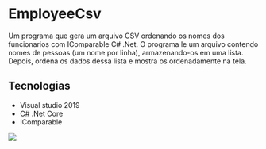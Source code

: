 # EmployeeCsv
Um programa que gera um arquivo CSV ordenando os nomes dos funcionarios com IComparable C# .Net. O programa le um arquivo contendo nomes de pessoas (um nome por
linha), armazenando-os em uma lista. Depois, ordena os dados dessa lista e mostra os ordenadamente na tela.

## Tecnologias
- Visual studio 2019
- C# .Net Core
- IComparable


![](https://github.com/DiegoLins10/EmployeeCsv/blob/master/salary.png)



